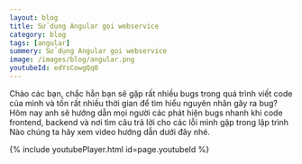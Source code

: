 ```yaml
---
layout: blog
title: Sử dụng Angular gọi webservice  
category: blog
tags: [angular]
summery: Sử dụng Angular gọi webservice  
image: /images/blog/angular.png
youtubeId: edYsCowgQq0
---
```

 
Chào các bạn, chắc hẳn bạn sẽ gặp rất nhiều bugs trong quá trình viết code của mình và tốn rất nhiều thời gian để tìm hiểu
nguyên nhân gây ra bug? Hôm nay anh sẽ hướng dẫn mọi người các phát hiện bugs nhanh khi code frontend, backend và nơi tìm 
câu trả lời cho các lỗi mình gặp trong lập trình
Nào chúng ta hãy xem video hướng dẫn dưới đây nhé.


{% include youtubePlayer.html id=page.youtubeId %}